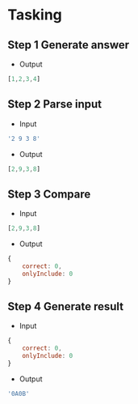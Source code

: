 # Tasking

## Step 1 Generate answer
- Output
```javascript
[1,2,3,4]
```

## Step 2 Parse input
- Input

```javascript
'2 9 3 8'
```

- Output
```javascript
[2,9,3,8]
```

## Step 3 Compare
- Input
```javascript
[2,9,3,8]
```

- Output
```javascript
{
    correct: 0,
    onlyInclude: 0
}
```

## Step 4 Generate result
- Input
```javascript
{
    correct: 0,
    onlyInclude: 0
}
```

- Output
```javascript
'0A0B'
```